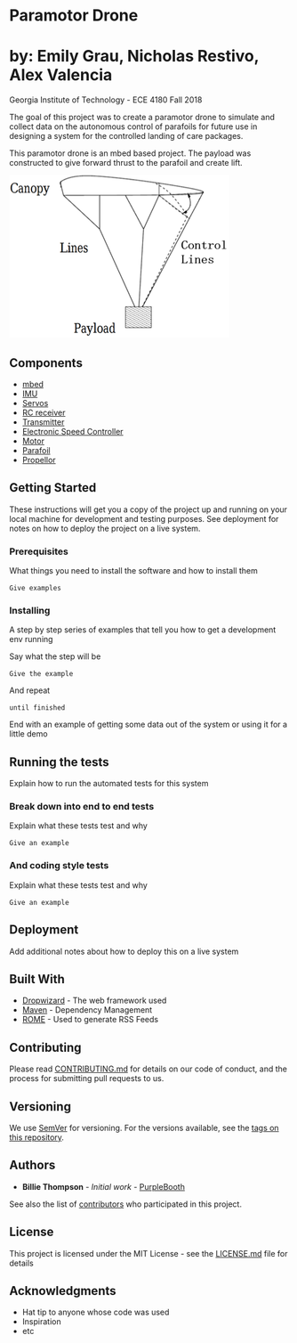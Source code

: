 # Paramotor Drone
# by: Emily Grau, Nicholas Restivo, Alex Valencia 
Georgia Institute of Technology - ECE 4180 Fall 2018

The goal of this project was to create a paramotor drone to simulate and collect data on the autonomous control of parafoils for future use in designing a system for the controlled landing of care packages.  

This paramotor drone is an mbed based project.  The payload was constructed to give forward thrust to the parafoil and create lift.

![alt text](https://github.com/emilygrau/Paramotor-Drone/blob/master/images/parafoil%20diagram.png?raw=true)

## Components
- [mbed](https://os.mbed.com/platforms/mbed-LPC1768)
- [IMU](https://www.sparkfun.com/products/13284)
- [Servos](http://www.towerpro.com.tw/product/mg996r/) 
- [RC receiver](https://hobbyking.com/en_us/turnigy-9x-2-4ghz-8ch-receiver-v2.html?___store=en_u)
- [Transmitter](https://hobbyking.com/en_us/turnigy-9x-9ch-transmitter-w-module-ia8-receiver-mode-2-afdhs-2a-system.html?___store=en_us)
- [Electronic Speed Controller](https://hobbyking.com/en_us/hobby-king-30a-esc-3a-ubec.html?___store=en_us)
- [Motor](https://hobbyking.com/en_us/turnigy-l2215j-900-brushless-motor-200w.html?___store=en_us)
- [Parafoil](https://www.amazon.com/Besra-Parachute-Parafoil-Kitesurfing-Training/dp/B07CXRHNGF/ref=sr_1_3?ie=UTF8&qid=1544071182&sr=8-3&keywords=2.5m+parafoil+kite)
- [Propellor](https://hobbyking.com/en_us/carbon-fiber-propeller-12x6-black-cw-ccw-2pcs.html?___store=en_us)


## Getting Started

These instructions will get you a copy of the project up and running on your local machine for development and testing purposes. See deployment for notes on how to deploy the project on a live system.

### Prerequisites

What things you need to install the software and how to install them

```
Give examples
```

### Installing

A step by step series of examples that tell you how to get a development env running

Say what the step will be

```
Give the example
```

And repeat

```
until finished
```

End with an example of getting some data out of the system or using it for a little demo

## Running the tests

Explain how to run the automated tests for this system

### Break down into end to end tests

Explain what these tests test and why

```
Give an example
```

### And coding style tests

Explain what these tests test and why

```
Give an example
```

## Deployment

Add additional notes about how to deploy this on a live system

## Built With

* [Dropwizard](http://www.dropwizard.io/1.0.2/docs/) - The web framework used
* [Maven](https://maven.apache.org/) - Dependency Management
* [ROME](https://rometools.github.io/rome/) - Used to generate RSS Feeds

## Contributing

Please read [CONTRIBUTING.md](https://gist.github.com/PurpleBooth/b24679402957c63ec426) for details on our code of conduct, and the process for submitting pull requests to us.

## Versioning

We use [SemVer](http://semver.org/) for versioning. For the versions available, see the [tags on this repository](https://github.com/your/project/tags). 

## Authors

* **Billie Thompson** - *Initial work* - [PurpleBooth](https://github.com/PurpleBooth)

See also the list of [contributors](https://github.com/your/project/contributors) who participated in this project.

## License

This project is licensed under the MIT License - see the [LICENSE.md](LICENSE.md) file for details

## Acknowledgments

* Hat tip to anyone whose code was used
* Inspiration
* etc
